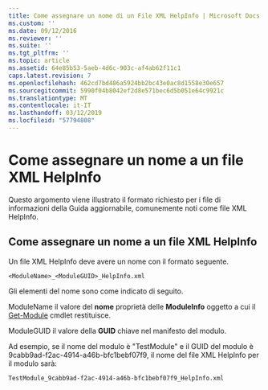 ```yaml
---
title: Come assegnare un nome di un File XML HelpInfo | Microsoft Docs
ms.custom: ''
ms.date: 09/12/2016
ms.reviewer: ''
ms.suite: ''
ms.tgt_pltfrm: ''
ms.topic: article
ms.assetid: 64e85b53-5aeb-4d6c-903c-af4ab62f11c1
caps.latest.revision: 7
ms.openlocfilehash: 462cd7bd486a5924bb2bc43e0ac8d1558e30e657
ms.sourcegitcommit: 5990f04b8042ef2d8e571bec6d5b051e64c9921c
ms.translationtype: MT
ms.contentlocale: it-IT
ms.lasthandoff: 03/12/2019
ms.locfileid: "57794808"
---
```

# <a name="how-to-name-a-helpinfo-xml-file"></a>Come assegnare un nome a un file XML HelpInfo

Questo argomento viene illustrato il formato richiesto per i file di informazioni della Guida aggiornabile, comunemente noti come file XML HelpInfo.

## <a name="how-to-name-a-helpinfo-xml-file"></a>Come assegnare un nome a un file XML HelpInfo

Un file XML HelpInfo deve avere un nome con il formato seguente.

`<ModuleName>_<ModuleGUID>_HelpInfo.xml`

Gli elementi del nome sono come indicato di seguito.

ModuleName il valore del **nome** proprietà delle **ModuleInfo** oggetto a cui il [Get-Module](/powershell/module/Microsoft.PowerShell.Core/Get-Module) cmdlet restituisce.

ModuleGUID il valore della **GUID** chiave nel manifesto del modulo.

Ad esempio, se il nome del modulo è "TestModule" e il GUID del modulo è 9cabb9ad-f2ac-4914-a46b-bfc1bebf07f9, il nome del file XML HelpInfo per il modulo sarà:

`TestModule_9cabb9ad-f2ac-4914-a46b-bfc1bebf07f9_HelpInfo.xml`